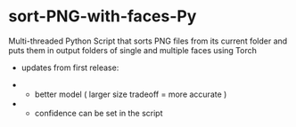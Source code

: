 # sort-PNG-with-faces-Py
Multi-threaded Python Script that sorts PNG files from its current folder and puts them in output folders of single and multiple faces using Torch

- updates from first release:

- - better model ( larger size tradeoff = more accurate )

- - confidence can be set in the script

